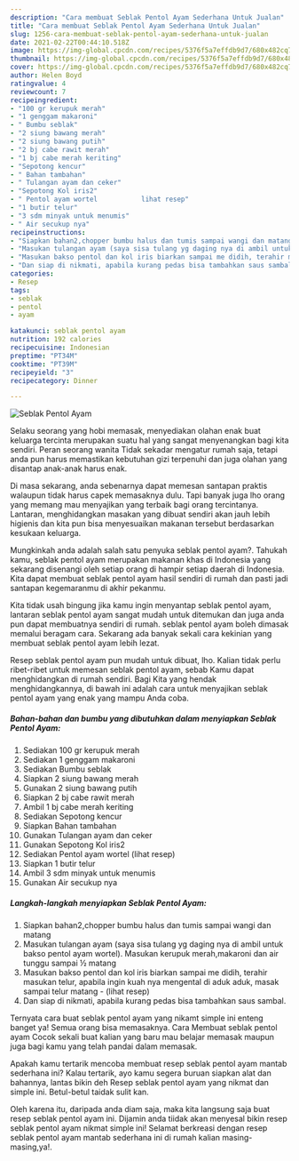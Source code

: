 ```yaml
---
description: "Cara membuat Seblak Pentol Ayam Sederhana Untuk Jualan"
title: "Cara membuat Seblak Pentol Ayam Sederhana Untuk Jualan"
slug: 1256-cara-membuat-seblak-pentol-ayam-sederhana-untuk-jualan
date: 2021-02-22T00:44:10.518Z
image: https://img-global.cpcdn.com/recipes/5376f5a7effdb9d7/680x482cq70/seblak-pentol-ayam-foto-resep-utama.jpg
thumbnail: https://img-global.cpcdn.com/recipes/5376f5a7effdb9d7/680x482cq70/seblak-pentol-ayam-foto-resep-utama.jpg
cover: https://img-global.cpcdn.com/recipes/5376f5a7effdb9d7/680x482cq70/seblak-pentol-ayam-foto-resep-utama.jpg
author: Helen Boyd
ratingvalue: 4
reviewcount: 7
recipeingredient:
- "100 gr kerupuk merah"
- "1 genggam makaroni"
- " Bumbu seblak"
- "2 siung bawang merah"
- "2 siung bawang putih"
- "2 bj cabe rawit merah"
- "1 bj cabe merah keriting"
- "Sepotong kencur"
- " Bahan tambahan"
- " Tulangan ayam dan ceker"
- "Sepotong Kol iris2"
- " Pentol ayam wortel           lihat resep"
- "1 butir telur"
- "3 sdm minyak untuk menumis"
- " Air secukup nya"
recipeinstructions:
- "Siapkan bahan2,chopper bumbu halus dan tumis sampai wangi dan matang"
- "Masukan tulangan ayam (saya sisa tulang yg daging nya di ambil untuk bakso pentol ayam wortel). Masukan kerupuk merah,makaroni dan air tunggu sampai ½ matang"
- "Masukan bakso pentol dan kol iris biarkan sampai me didih, terahir masukan telur, apabila ingin kuah nya mengental di aduk aduk, masak sampai telur matang           (lihat resep)"
- "Dan siap di nikmati, apabila kurang pedas bisa tambahkan saus sambal."
categories:
- Resep
tags:
- seblak
- pentol
- ayam

katakunci: seblak pentol ayam 
nutrition: 192 calories
recipecuisine: Indonesian
preptime: "PT34M"
cooktime: "PT39M"
recipeyield: "3"
recipecategory: Dinner

---
```



![Seblak Pentol Ayam](https://img-global.cpcdn.com/recipes/5376f5a7effdb9d7/680x482cq70/seblak-pentol-ayam-foto-resep-utama.jpg)

Selaku seorang yang hobi memasak, menyediakan olahan enak buat keluarga tercinta merupakan suatu hal yang sangat menyenangkan bagi kita sendiri. Peran seorang  wanita Tidak sekadar mengatur rumah saja, tetapi anda pun harus memastikan kebutuhan gizi terpenuhi dan juga olahan yang disantap anak-anak harus enak.

Di masa  sekarang, anda sebenarnya dapat memesan santapan praktis walaupun tidak harus capek memasaknya dulu. Tapi banyak juga lho orang yang memang mau menyajikan yang terbaik bagi orang tercintanya. Lantaran, menghidangkan masakan yang dibuat sendiri akan jauh lebih higienis dan kita pun bisa menyesuaikan makanan tersebut berdasarkan kesukaan keluarga. 



Mungkinkah anda adalah salah satu penyuka seblak pentol ayam?. Tahukah kamu, seblak pentol ayam merupakan makanan khas di Indonesia yang sekarang disenangi oleh setiap orang di hampir setiap daerah di Indonesia. Kita dapat membuat seblak pentol ayam hasil sendiri di rumah dan pasti jadi santapan kegemaranmu di akhir pekanmu.

Kita tidak usah bingung jika kamu ingin menyantap seblak pentol ayam, lantaran seblak pentol ayam sangat mudah untuk ditemukan dan juga anda pun dapat membuatnya sendiri di rumah. seblak pentol ayam boleh dimasak memalui beragam cara. Sekarang ada banyak sekali cara kekinian yang membuat seblak pentol ayam lebih lezat.

Resep seblak pentol ayam pun mudah untuk dibuat, lho. Kalian tidak perlu ribet-ribet untuk memesan seblak pentol ayam, sebab Kamu dapat menghidangkan di rumah sendiri. Bagi Kita yang hendak menghidangkannya, di bawah ini adalah cara untuk menyajikan seblak pentol ayam yang enak yang mampu Anda coba.

<!--inarticleads1-->

##### Bahan-bahan dan bumbu yang dibutuhkan dalam menyiapkan Seblak Pentol Ayam:

1. Sediakan 100 gr kerupuk merah
1. Sediakan 1 genggam makaroni
1. Sediakan  Bumbu seblak
1. Siapkan 2 siung bawang merah
1. Gunakan 2 siung bawang putih
1. Siapkan 2 bj cabe rawit merah
1. Ambil 1 bj cabe merah keriting
1. Sediakan Sepotong kencur
1. Siapkan  Bahan tambahan
1. Gunakan  Tulangan ayam dan ceker
1. Gunakan Sepotong Kol iris2
1. Sediakan  Pentol ayam wortel           (lihat resep)
1. Siapkan 1 butir telur
1. Ambil 3 sdm minyak untuk menumis
1. Gunakan  Air secukup nya




<!--inarticleads2-->

##### Langkah-langkah menyiapkan Seblak Pentol Ayam:

1. Siapkan bahan2,chopper bumbu halus dan tumis sampai wangi dan matang
1. Masukan tulangan ayam (saya sisa tulang yg daging nya di ambil untuk bakso pentol ayam wortel). Masukan kerupuk merah,makaroni dan air tunggu sampai ½ matang
1. Masukan bakso pentol dan kol iris biarkan sampai me didih, terahir masukan telur, apabila ingin kuah nya mengental di aduk aduk, masak sampai telur matang -           (lihat resep)
1. Dan siap di nikmati, apabila kurang pedas bisa tambahkan saus sambal.




Ternyata cara buat seblak pentol ayam yang nikamt simple ini enteng banget ya! Semua orang bisa memasaknya. Cara Membuat seblak pentol ayam Cocok sekali buat kalian yang baru mau belajar memasak maupun juga bagi kamu yang telah pandai dalam memasak.

Apakah kamu tertarik mencoba membuat resep seblak pentol ayam mantab sederhana ini? Kalau tertarik, ayo kamu segera buruan siapkan alat dan bahannya, lantas bikin deh Resep seblak pentol ayam yang nikmat dan simple ini. Betul-betul taidak sulit kan. 

Oleh karena itu, daripada anda diam saja, maka kita langsung saja buat resep seblak pentol ayam ini. Dijamin anda tiidak akan menyesal bikin resep seblak pentol ayam nikmat simple ini! Selamat berkreasi dengan resep seblak pentol ayam mantab sederhana ini di rumah kalian masing-masing,ya!.

